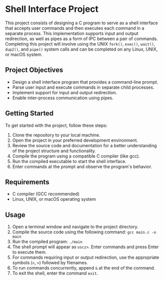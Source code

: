 # Shell Interface Project

This project consists of designing a C program to serve as a shell interface that accepts user commands and then
executes each command in a separate process. This implementation supports input and output redirection, as well as pipes
as a form of IPC between a pair of commands. Completing this project will involve using the
UNIX `fork()`, `exec()`, `wait()`, `dup2()`, and `pipe()` system calls and can be completed on any Linux, UNIX, or macOS
system.

## Project Objectives

- Design a shell interface program that provides a command-line prompt.
- Parse user input and execute commands in separate child processes.
- Implement support for input and output redirection.
- Enable inter-process communication using pipes.

## Getting Started

To get started with the project, follow these steps:

1. Clone the repository to your local machine.
2. Open the project in your preferred development environment.
3. Review the source code and documentation for a better understanding of the project structure and functionality.
4. Compile the program using a compatible C compiler (like gcc).
5. Run the compiled executable to start the shell interface.
6. Enter commands at the prompt and observe the program's behavior.

## Requirements

- C compiler (GCC recommended)
- Linux, UNIX, or macOS operating system

## Usage

1. Open a terminal window and navigate to the project directory.
2. Compile the source code using the following command: `gcc main.c -o main`
3. Run the compiled program: `./main`
4. The shell prompt will appear as `oscz>`. Enter commands and press Enter to execute them.
5. For commands requiring input or output redirection, use the appropriate symbols (`<`, `>`) followed by filenames.
6. To run commands concurrently, append `&` at the end of the command.
7. To exit the shell, enter the command `exit`.

